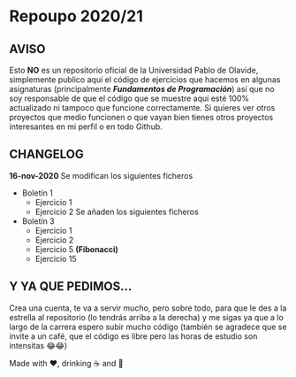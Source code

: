 # Repoupo 2020/21

## AVISO

Esto **NO** es un repositorio oficial de la Universidad Pablo de Olavide, simplemente publico aquí el código de ejercicios que hacemos en algunas asignaturas (principalmente ***Fundamentos de Programación***) así que no soy responsable de que el código que se muestre aquí esté 100% actualizado ni tampoco que funcione correctamente. Si quieres ver otros proyectos que medio funcionen o que vayan bien tienes otros proyectos interesantes en mi perfil o en todo Github.

## CHANGELOG
**16-nov-2020**
Se modifican los siguientes ficheros
- Boletín 1
  - Ejercicio 1
  - Ejercicio 2
Se añaden los siguientes ficheros
- Boletín 3
  - Ejercicio 1
  - Ejercicio 2
  - Ejercicio 5 **(Fibonacci)**
  - Ejercicio 15

## Y YA QUE PEDIMOS...

Crea una cuenta, te va a servir mucho, pero sobre todo, para que le des a la estrella al repositorio (lo tendrás arriba a la derecha) y me sigas ya que a lo largo de la carrera espero subir mucho código (también se agradece que se invite a un café, que el código es libre pero las horas de estudio son intensitas 😂😂)



Made with ❤️, drinking ☕ and 🐧